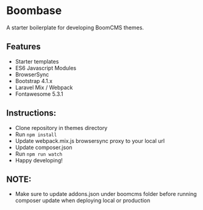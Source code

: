 # Boombase
A starter boilerplate for developing BoomCMS themes.

## Features
- Starter templates
- ES6 Javascript Modules
- BrowserSync
- Bootstrap 4.1.x
- Laravel Mix / Webpack
- Fontawesome 5.3.1

## Instructions:
- Clone repository in themes directory
- Run ```npm install```
- Update webpack.mix.js browsersync proxy to your local url
- Update composer.json
- Run ```npm run watch```
- Happy developing!

## NOTE:
- Make sure to update addons.json under boomcms folder before running composer update when deploying local or production
